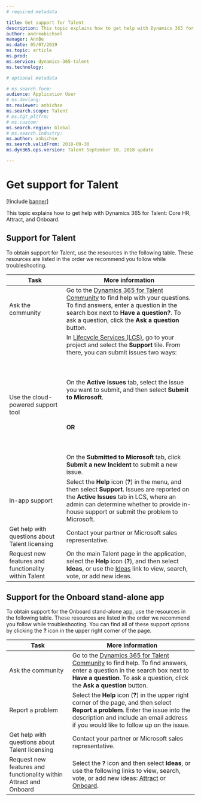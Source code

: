 ```yaml
---
# required metadata

title: Get support for Talent
description: This topic explains how to get help with Dynamics 365 for Talent.
author: andreabichsel
manager: AnnBe
ms.date: 05/07/2019
ms.topic: article
ms.prod: 
ms.service: dynamics-365-talent
ms.technology: 

# optional metadata

# ms.search.form: 
audience: Application User
# ms.devlang: 
ms.reviewer: anbichse
ms.search.scope: Talent
# ms.tgt_pltfrm: 
# ms.custom: 
ms.search.region: Global
# ms.search.industry: 
ms.author: anbichse
ms.search.validFrom: 2018-09-30
ms.dyn365.ops.version: Talent September 10, 2018 update

---
```


# Get support for Talent

[!include [banner](includes/banner.md)]

This topic explains how to get help with Dynamics 365 for Talent: Core HR, Attract, and Onboard.

## Support for Talent

To obtain support for Talent, use the resources in the following table. These resources are listed in the order we recommend you follow while troubleshooting.

| **Task**  | **More information**                  |
| --------- | ------------------------------------- |
| Ask the community | Go to the [Dynamics 365 for Talent Community](https://community.dynamics.com/365/talent) to find help with your questions. To find answers, enter a question in the search box next to **Have a question?**. To ask a question, click the **Ask a question** button. |
| Use the cloud-powered support tool | In [Lifecycle Services (LCS)](https://lcs.dynamics.com/), go to your project and select the **Support** tile. From there, you can submit issues two ways:<br></br><br></br>On the **Active issues** tab, select the issue you want to submit, and then select **Submit to Microsoft**.<br></br><br></br>**OR**<br></br><br></br>On the **Submitted to Microsoft** tab, click **Submit a new Incident** to submit a new issue. |
| In-app support | Select the **Help** icon (**?**) in the menu, and then select **Support**. Issues are reported on the **Active Issues** tab in LCS, where an admin can determine whether to provide in-house support or submit the problem to Microsoft. |
| Get help with questions about Talent licensing | Contact your partner or Microsoft sales representative. |
| Request new features and functionality within Talent | On the main Talent page in the application, select the **Help** icon (**?**), and then select **Ideas**, or use the [Ideas](https://experience.dynamics.com/ideas/) link to view, search, vote, or add new ideas. | 

## Support for the Onboard stand-alone app

To obtain support for the Onboard stand-alone app, use the resources in the following table. These resources are listed in the order we recommend you follow while troubleshooting. You can find all of these support options by clicking the **?** icon in the upper right corner of the page.

| **Task**  | **More information**                  |
| --------- | ------------------------------------- |
| Ask the community | Go to the [Dynamics 365 for Talent Community](https://community.dynamics.com/365/talent) to find help. To find answers, enter a question in the search box next to **Have a question**. To ask a question, click the **Ask a question** button. |
| Report a problem | Select the **Help** icon (**?**) in the upper right corner of the page, and then select **Report a problem**. Enter the issue into the description and include an email address if you would like to follow up on the issue. |
| Get help with questions about Talent licensing | Contact your partner or Microsoft sales representative. |
| Request new features and functionality within Attract and Onboard | Select the **?** icon and then select **Ideas**, or use the following links to view, search, vote, or add new ideas: [Attract](https://experience.dynamics.com/ideas/categories/?forum=44d6c48a-95b0-e811-a96a-000d3a1bece3&forumName=Dynamics%20365%20for%20Talent%3A%20Attract) or [Onboard](https://experience.dynamics.com/ideas/categories/?forum=569a7fb2-8327-e911-a95a-000d3a4f3883&forumName=Dynamics%20365%20for%20Talent%3A%20Onboard). | 
